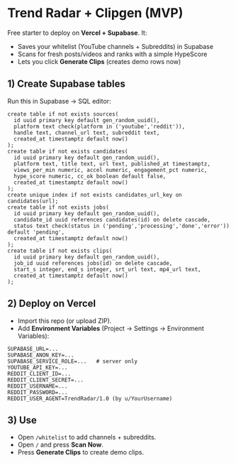 # Trend Radar + Clipgen (MVP)

Free starter to deploy on **Vercel + Supabase**. It:
- Saves your whitelist (YouTube channels + Subreddits) in Supabase
- Scans for fresh posts/videos and ranks with a simple HypeScore
- Lets you click **Generate Clips** (creates demo rows now)

## 1) Create Supabase tables
Run this in Supabase → SQL editor:

```
create table if not exists sources(
  id uuid primary key default gen_random_uuid(),
  platform text check(platform in ('youtube','reddit')),
  handle text, channel_url text, subreddit text,
  created_at timestamptz default now()
);
create table if not exists candidates(
  id uuid primary key default gen_random_uuid(),
  platform text, title text, url text, published_at timestamptz,
  views_per_min numeric, accel numeric, engagement_pct numeric,
  hype_score numeric, cc_ok boolean default false,
  created_at timestamptz default now()
);
create unique index if not exists candidates_url_key on candidates(url);
create table if not exists jobs(
  id uuid primary key default gen_random_uuid(),
  candidate_id uuid references candidates(id) on delete cascade,
  status text check(status in ('pending','processing','done','error')) default 'pending',
  created_at timestamptz default now()
);
create table if not exists clips(
  id uuid primary key default gen_random_uuid(),
  job_id uuid references jobs(id) on delete cascade,
  start_s integer, end_s integer, srt_url text, mp4_url text,
  created_at timestamptz default now()
);
```

## 2) Deploy on Vercel
- Import this repo (or upload ZIP).
- Add **Environment Variables** (Project → Settings → Environment Variables):

```
SUPABASE_URL=...
SUPABASE_ANON_KEY=...
SUPABASE_SERVICE_ROLE=...   # server only
YOUTUBE_API_KEY=...
REDDIT_CLIENT_ID=...
REDDIT_CLIENT_SECRET=...
REDDIT_USERNAME=...
REDDIT_PASSWORD=...
REDDIT_USER_AGENT=TrendRadar/1.0 (by u/YourUsername)
```

## 3) Use
- Open `/whitelist` to add channels + subreddits.
- Open `/` and press **Scan Now**.
- Press **Generate Clips** to create demo clips.
